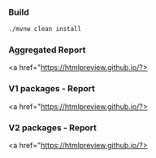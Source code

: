 ### Build 
```bash
./mvnw clean install 
```
### Aggregated Report

<a href="https://htmlpreview.github.io/?></a>

### V1 packages - Report

<a href="https://htmlpreview.github.io/?></a>

### V2 packages - Report

<a href="https://htmlpreview.github.io/?></a>